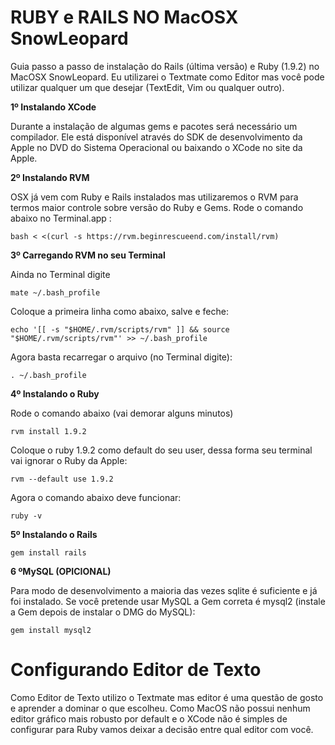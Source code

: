 RUBY e RAILS NO MacOSX SnowLeopard
===

Guia passo a passo de instalação do Rails (última versão) e Ruby (1.9.2) no MacOSX SnowLeopard. Eu utilizarei o Textmate como Editor mas você pode utilizar qualquer um que desejar (TextEdit, Vim ou qualquer outro).

**1º Instalando XCode**

Durante a instalação de algumas gems e pacotes será necessário um compilador. Ele está disponível através do SDK de desenvolvimento da Apple no DVD do Sistema Operacional ou baixando o XCode no site da Apple.

**2º Instalando RVM**

OSX já vem com Ruby e Rails instalados mas utilizaremos o RVM para termos maior controle sobre versão do Ruby e Gems. Rode o comando abaixo no Terminal.app :

    bash < <(curl -s https://rvm.beginrescueend.com/install/rvm)

**3º Carregando RVM no seu Terminal**

Ainda no Terminal digite

    mate ~/.bash_profile

Coloque a primeira linha como abaixo, salve e feche:

    echo '[[ -s "$HOME/.rvm/scripts/rvm" ]] && source "$HOME/.rvm/scripts/rvm"' >> ~/.bash_profile

Agora basta recarregar o arquivo (no Terminal digite):

    . ~/.bash_profile

**4º Instalando o Ruby**

Rode o comando abaixo (vai demorar alguns minutos)

    rvm install 1.9.2

Coloque o ruby 1.9.2 como default do seu user, dessa forma seu terminal vai ignorar o Ruby da Apple:

    rvm --default use 1.9.2

Agora o comando abaixo deve funcionar:

    ruby -v

**5º Instalando o Rails**

    gem install rails

**6 ºMySQL (OPICIONAL)**

Para modo de desenvolvimento a maioria das vezes sqlite é suficiente e já foi instalado. Se você pretende usar MySQL a Gem correta é mysql2 (instale a Gem depois de instalar o DMG do MySQL):

    gem install mysql2

Configurando Editor de Texto
===

Como Editor de Texto utilizo o Textmate mas editor é uma questão de gosto e aprender a dominar o que escolheu. Como MacOS não possui nenhum editor gráfico mais robusto por default e o XCode não é simples de configurar para Ruby vamos deixar a decisão entre qual editor com você.